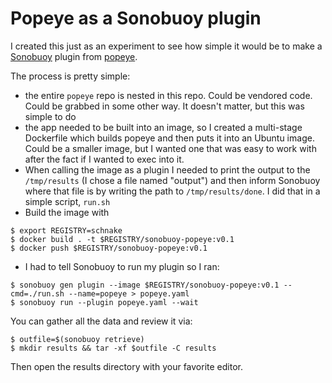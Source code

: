 # Popeye as a Sonobuoy plugin

I created this just as an experiment to see how simple it would be to make a [Sonobuoy][sonobuoy] plugin from [popeye][popeye].

The process is pretty simple:

 - the entire `popeye` repo is nested in this repo. Could be vendored code. Could be grabbed in some other way. It doesn't matter, but this was simple to do
 - the app needed to be built into an image, so I created a multi-stage Dockerfile which builds popeye and then puts it into an Ubuntu image. Could be a smaller image, but I wanted one that was easy to work with after the fact if I wanted to exec into it.
 - When calling the image as a plugin I needed to print the output to the `/tmp/results` (I chose a file named "output") and then inform Sonobuoy where that file is by writing the path to `/tmp/results/done`. I did that in a simple script, `run.sh`
 - Build the image with
```
$ export REGISTRY=schnake
$ docker build . -t $REGISTRY/sonobuoy-popeye:v0.1
$ docker push $REGISTRY/sonobuoy-popeye:v0.1
```
 - I had to tell Sonobuoy to run my plugin so I ran:
 ```
$ sonobuoy gen plugin --image $REGISTRY/sonobuoy-popeye:v0.1 --cmd=./run.sh --name=popeye > popeye.yaml
$ sonobuoy run --plugin popeye.yaml --wait
 ```

You can gather all the data and review it via:
```
$ outfile=$(sonobuoy retrieve)
$ mkdir results && tar -xf $outfile -C results
```

Then open the results directory with your favorite editor.

[sonobuoy]: https://github.com/heptio/sonobuoy
[popeye]: https://github.com/derailed/popeye